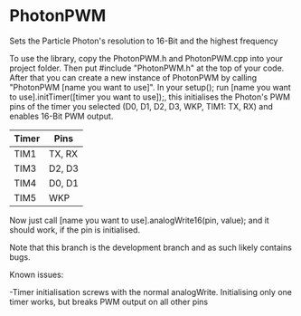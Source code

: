 # PhotonPWM
Sets the Particle Photon's resolution to 16-Bit and the highest frequency 

To use the library, copy the PhotonPWM.h and PhotonPWM.cpp into your project folder. Then put #include "PhotonPWM.h" at the top of your code. After that you can create a new instance of  PhotonPWM by calling "PhotonPWM [name you want to use]". In your setup(); run [name you want to use].initTimer([timer you want to use]);, this initialises the Photon's PWM pins of the timer you selected (D0, D1, D2, D3, WKP, TIM1: TX, RX) and enables 16-Bit PWM output.

| Timer | Pins |
|-|-|
| TIM1 | TX, RX |
| TIM3 | D2, D3 |
| TIM4 | D0, D1 |
| TIM5 | WKP	|

Now just call [name you want to use].analogWrite16(pin, value); and it should work, if the pin is initialised.

Note that this branch is the development branch and as such likely contains bugs.

Known issues:

-Timer initialisation screws with the normal analogWrite. Initialising only one timer works, but breaks PWM output on all other pins